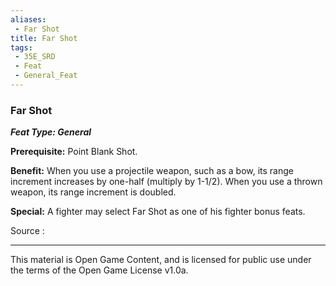 ```yaml
---
aliases:
 - Far Shot
title: Far Shot
tags: 
 - 35E_SRD
 - Feat
 - General_Feat
---
```

### Far Shot 
***Feat Type: General***

**Prerequisite:** Point Blank Shot.

**Benefit:** When you use a projectile weapon, such as a bow, its range
increment increases by one-half (multiply by 1-1/2). When you use a
thrown weapon, its range increment is doubled.

**Special:** A fighter may select Far Shot as one of his fighter bonus
feats.


Source :



---



This material is Open Game Content, and is licensed for public use under the terms of the Open Game License v1.0a.

